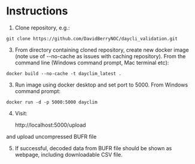 Instructions 
============

1) Clone repository, e.g.:
```
git clone https://github.com/DavidBerryNOC/daycli_validation.git
```
3) From directory containing cloned repository, create new docker image (note use of --no-cache
as issues with caching repository). From the command line (Windows command prompt, Mac terminal etc):

```
docker build --no-cache -t dayclim_latest .
```

3) Run image using docker desktop and set port to 5000. From Windows command prompt:

``
docker run -d -p 5000:5000 dayclim
``

4) Visit:

    http://localhost:5000/upload

and upload uncompressed BUFR file

5) If successful, decoded data from BUFR file should be shown as webpage,
including downloadable CSV file. 